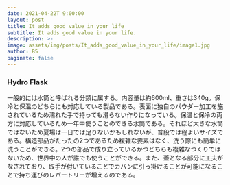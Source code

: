 ```yaml
---
date: 2021-04-22T 9:00:00
layout: post
title: It adds good value in your life
subtitle: It adds good value in your life.
description: >-
image: assets/img/posts/It_adds_good_value_in_your_life/image1.jpg
author: B5
paginate: false
---
```


### Hydro Flask
一般的には水筒と呼ばれる分類に属する。内容量は約600ml、重さは340g。保冷と保温のどちらにも対応している製品である。表面に独自のパウダー加工を施されているため濡れた手で持っても滑らない作りになっている。保温と保冷の両方に対応しているため一年中使うことのできる水筒である。それほど大きな水筒ではないため夏場は一日では足りないかもしれないが、普段では程よいサイズである。構造部品がたったの2つであるため複雑な要素はなく、洗う際にも簡単に洗うことができる。2つの部品で成り立っているかつどちらも複雑なつくりではないため、世界中の人が誰でも使うことができる。また、蓋となる部分に工夫がなされており、取手が付いていることでカバンに引っ掛けることが可能になることで持ち運びのレパートリーが増えるのである。